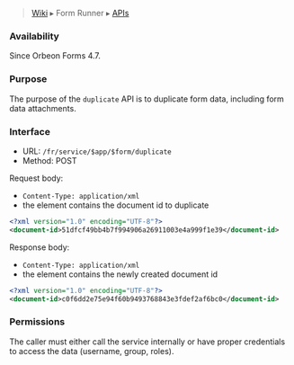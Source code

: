 > [Wiki](Home) ▸ Form Runner ▸ [APIs](./Form-Runner-:-APIs)

### Availability

Since Orbeon Forms 4.7.

### Purpose

The purpose of the `duplicate` API is to duplicate form data, including form data attachments.

### Interface

- URL: `/fr/service/$app/$form/duplicate`
- Method: POST

Request body:

- `Content-Type: application/xml`
- the element contains the document id to duplicate

```xml
<?xml version="1.0" encoding="UTF-8"?>
<document-id>51dfcf49bb4b7f994906a26911003e4a999f1e39</document-id>
```

Response body:

- `Content-Type: application/xml`
- the element contains the newly created document id

```xml
<?xml version="1.0" encoding="UTF-8"?>
<document-id>c0f6dd2e75e94f60b9493768843e3fdef2af6bc0</document-id>
```

### Permissions

The caller must either call the service internally or have proper credentials to access the data (username, group, roles).
